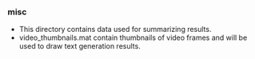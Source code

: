 ### misc
- This directory contains data used for summarizing results.
- video_thumbnails.mat contain thumbnails of video frames and will be used to draw text generation results.
